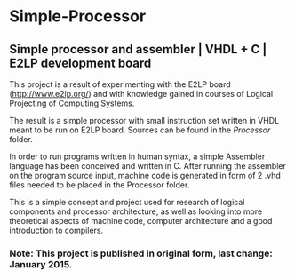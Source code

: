 # Simple-Processor

## Simple processor and assembler | VHDL + C | E2LP development board

This project is a result of experimenting with the E2LP board (http://www.e2lp.org/) and with knowledge gained in courses of Logical Projecting of Computing Systems.

The result is a simple processor with small instruction set written in VHDL meant to be run on E2LP board. Sources can be found in the *Processor* folder.

In order to run programs written in human syntax, a simple Assembler language has been conceived and written in C. After running the assembler on the program source input,
machine code is generated in form of 2 .vhd files needed to be placed in the Processor folder.

This is a simple concept and project used for research of logical components and processor architecture, as well as looking into more theoretical aspects of machine code, computer architecture and a good introduction to compilers.

### Note: This project is published in original form, last change: January 2015.
